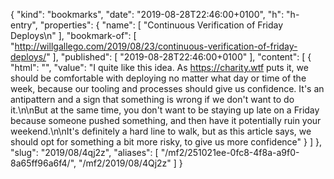 {
  "kind": "bookmarks",
  "date": "2019-08-28T22:46:00+0100",
  "h": "h-entry",
  "properties": {
    "name": [
      "Continuous Verification of Friday Deploys\n"
    ],
    "bookmark-of": [
      "http://willgallego.com/2019/08/23/continuous-verification-of-friday-deploys/"
    ],
    "published": [
      "2019-08-28T22:46:00+0100"
    ],
    "content": [
      {
        "html": "",
        "value": "I quite like this idea. As https://charity.wtf puts it, we should be comfortable with deploying no matter what day or time of the week, because our tooling and processes should give us confidence. It's an antipattern and a sign that something is wrong if we don't want to do it.\n\nBut at the same time, you don't want to be staying up late on a Friday because someone pushed something, and then have it potentially ruin your weekend.\n\nIt's definitely a hard line to walk, but as this article says, we should opt for something a bit more risky, to give us more confidence"
      }
    ]
  },
  "slug": "2019/08/4qj2z",
  "aliases": [
    "/mf2/251021ee-0fc8-4f8a-a9f0-8a65ff96a6f4/",
    "/mf2/2019/08/4Qj2z"
  ]
}
